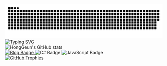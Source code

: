 <!DOCTYPE html>
<html lang="en">

<body>
    <div class="container">
        
<img src="https://github.com/Amborsia/Amborsia/blob/output/github-contribution-grid-snake.svg" alt="GitHub Contribution Grid Snake"/>
        
<a href="https://git.io/typing-svg">
        <img src="https://readme-typing-svg.demolab.com/?lines=Welcome+To+HongGeun's+Github" alt="Typing SVG"/>
</a>

<div class="profile-stats">
            <img src="https://github-readme-stats.vercel.app/api?username=Amborsia&show_icons=true&theme=radical" alt="HongGeun's GitHub stats"/>
        </div>

<div class="link-container">
            <a href="https://blog.naver.com/ghdrms1220" target="_blank">
                <img src="https://img.shields.io/badge/blog_link-20232a.svg?style=for-the-badge&logo=blogger&logoColor=#FF5722" alt="Blog Badge" />
            </a>
            <img src="https://img.shields.io/badge/csharp-20232a.svg?style=for-the-badge&logo=csharp&logoColor=512BD4" alt="C# Badge" />
            <img src="https://img.shields.io/badge/javascript-20232a.svg?style=for-the-badge&logo=javascript&logoColor=F7DF1E" alt="JavaScript Badge" />
        </div>
    </div>

 <div class="trophy-container">
            <a href="https://github.com/ryo-ma/github-profile-trophy" target="_blank">
                <img src="https://github-profile-trophy.vercel.app/?username=Amborsia" alt="GitHub Trophies"/>
            </a>
        </div>
</body>
</html>
